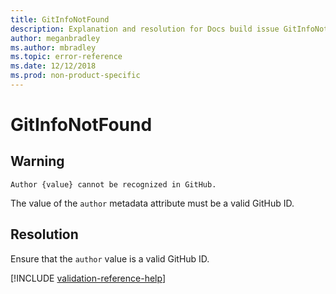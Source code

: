 ```yaml
---
title: GitInfoNotFound
description: Explanation and resolution for Docs build issue GitInfoNotFound.
author: meganbradley
ms.author: mbradley
ms.topic: error-reference
ms.date: 12/12/2018
ms.prod: non-product-specific
---
```

# GitInfoNotFound

## Warning

`Author {value} cannot be recognized in GitHub.`

The value of the `author` metadata attribute must be a valid GitHub ID.

## Resolution

Ensure that the `author` value is a valid GitHub ID.

<!--make sure to add this file to your includes folder and verify the path-->
[!INCLUDE [validation-reference-help](../includes/validation-reference-help.md)]